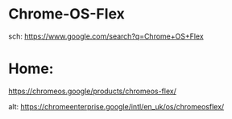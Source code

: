 # Chrome-OS-Flex
sch: https://www.google.com/search?q=Chrome+OS+Flex

# Home:
https://chromeos.google/products/chromeos-flex/

alt: https://chromeenterprise.google/intl/en_uk/os/chromeosflex/
